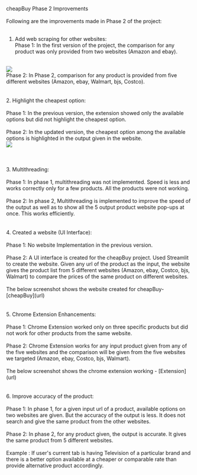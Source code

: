 cheapBuy Phase 2 Improvements
<br><br>
Following are the improvements made in Phase 2 of the project:
<br><br>
1. Add web scraping for other websites:<br>
Phase 1: In the first version of the project, the comparison for any product was only provided from two websites (Amazon and ebay).
<br>
<img src = https://github.com/anshulp2912/cheapBuy/blob/main/media/Phase1-extoutput.png>
<br>
Phase 2: In Phase 2, comparison for any product is provided from five different websites (Amazon, ebay, Walmart, bjs, Costco).
<br><br><br>
2. Highlight the cheapest option:
<br><br>
Phase 1: In the previous version, the extension showed only the available options but did not highlight the cheapest option.
<br><br>
Phase 2: In the updated version, the cheapest option among the available options is highlighted in the output given in the website. <br>
<img src = "https://github.com/anshulp2912/cheapBuy/blob/main/media/highlight.jpeg"> <br>
<br><br><br>
3. Multithreading:
<br><br>
Phase 1: In phase 1, multithreading was not implemented. Speed is less and works correctly only for a few products. All the products were not working.
<br><br>
Phase 2: In phase 2, Multithreading is implemented to improve the speed of the output as well as to show all the 5 output product website pop-ups at once. This works efficiently.
<br><br><br>
4. Created a website (UI Interface):
<br><br>
Phase 1: No website Implementation in the previous version.<br><br>
Phase 2: A UI interface is created for the cheapBuy project. Used Streamlit to create the website. Given any url of the product as the input, the website gives the product list from 5 different websites (Amazon, ebay, Costco, bjs, Walmart) to compare the prices of the same product on different websites.<br><br>The below screenshot shows the website created for cheapBuy- [cheapBuy](url)
<br><br><br>
5. Chrome Extension Enhancements:<br><br>
Phase 1: Chrome Extension worked only on three specific products but did not work for other products from the same website.<br><br>
Phase 2: Chrome Extension works for any input product given from any of the five websites and the comparison will be given from the five websites we targeted (Amazon, ebay, Costco, bjs, Walmart).
<br><br> The below screenshot shows the chrome extension working - [Extension](url)
<br><br><br>
6. Improve accuracy of the product:<br><br>
Phase 1: In phase 1, for a given input url of a product, available options on two websites are given. But the accuracy of the output is less. It does not search and give the same product from the other websites.<br><br>
Phase 2: In phase 2, for any product given, the output is accurate. It gives the same product from 5 different websites.<br><br>
Example : If user's current tab is having Television of a particular brand and there is a better option available at a cheaper or comparable rate than provide alternative product accordingly.
